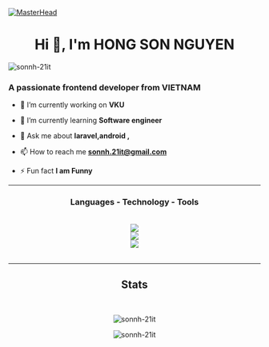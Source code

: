 [![MasterHead](https://firebasestorage.googleapis.com/v0/b/flexi-coding.appspot.com/o/dempgi7-520f8d5f-63d4-4453-8822-dbc149ae27f8.gif?alt=media&token=91c0c7b2-93c3-4029-b011-1a8703c5730d)](https://rishavchanda.io)
<h1 align="center">Hi 👋, I'm HONG SON NGUYEN</h1>
<p align="left"> <img src="https://komarev.com/ghpvc/?username=sonnh-21it&label=Profile%20views&color=0e75b6&style=flat" alt="sonnh-21it" /> </p>
<h3 align="left">A passionate frontend developer from VIETNAM</h3>

<div align="left">

- 🔭 I’m currently working on **VKU**

- 🌱 I’m currently learning **Software engineer**

- 💬 Ask me about **laravel,android ,**

- 📫 How to reach me **sonnh.21it@gmail.com**

- ⚡ Fun fact **I am Funny**
 </div>

 <hr/>
<h3 align="center">Languages - Technology - Tools</h3>
<br/>
<div align="center">
    <img src="https://skillicons.dev/icons?i=javascript,c,cpp,java,php,html,css" /><br>
    <img src="https://skillicons.dev/icons?i=mysql,laravel,bootstrap,spring,firebase" /><br>
    <img src="https://skillicons.dev/icons?i=github,git,vscode,postman" />
</div>

<br/>
<hr/>
<h2 align="center"> Stats </h2>
<br>
<div align=center>
  <p><img align="center" src="https://github-readme-stats.vercel.app/api/top-langs?username=sonnh-21it&show_icons=true&locale=en&layout=compact" alt="sonnh-21it" /></p>

  <p><img align="center" src="https://github-readme-streak-stats.herokuapp.com/?user=sonnh-21it&" alt="sonnh-21it" /></p>
</div>

